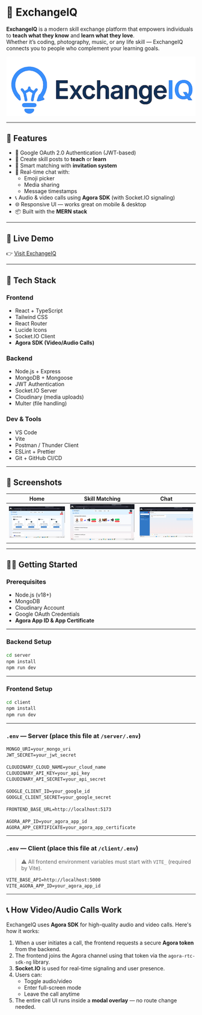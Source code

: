 # 🔁 ExchangeIQ  

**ExchangeIQ** is a modern skill exchange platform that empowers individuals to **teach what they know** and **learn what they love**.  
Whether it’s coding, photography, music, or any life skill — ExchangeIQ connects you to people who complement your learning goals.

![ExchangeIQ Banner](https://github.com/codesbyvikas/ExchangeIQ/blob/main/client/src/assets/logopng2.png)

---

## 🌟 Features

- 🔐 Google OAuth 2.0 Authentication (JWT-based)  
- 🧠 Create skill posts to **teach** or **learn**  
- 🤝 Smart matching with **invitation system**  
- 💬 Real-time chat with:
  - Emoji picker  
  - Media sharing  
  - Message timestamps  
- 📞 Audio & video calls using **Agora SDK** (with Socket.IO signaling)  
- 🌐 Responsive UI — works great on mobile & desktop  
- 📦 Built with the **MERN stack**

---

## 🚀 Live Demo  

👉 [Visit ExchangeIQ](https://exchange-iq.vercel.app/)

---

## 🧰 Tech Stack

### Frontend
- React + TypeScript  
- Tailwind CSS  
- React Router  
- Lucide Icons  
- Socket.IO Client  
- **Agora SDK (Video/Audio Calls)**  

### Backend
- Node.js + Express  
- MongoDB + Mongoose  
- JWT Authentication  
- Socket.IO Server  
- Cloudinary (media uploads)  
- Multer (file handling)  

### Dev & Tools
- VS Code  
- Vite  
- Postman / Thunder Client  
- ESLint + Prettier  
- Git + GitHub CI/CD  

---

## 📸 Screenshots

| Home | Skill Matching | Chat |
|------|----------------|------|
| ![Home](https://github.com/codesbyvikas/ExchangeIQ/blob/main/client/src/assets/homepage.png) | ![Matching](https://github.com/codesbyvikas/ExchangeIQ/blob/main/client/src/assets/skillinvite.png) | ![Chat](https://github.com/codesbyvikas/ExchangeIQ/blob/main/client/src/assets/chatpage.png) |

---

## 🧑‍💻 Getting Started

### Prerequisites

- Node.js (v18+)  
- MongoDB  
- Cloudinary Account  
- Google OAuth Credentials  
- **Agora App ID & App Certificate**

<!-- ✅ End of prerequisites -->

---

### Backend Setup

```bash
cd server
npm install
npm run dev
```
<!-- ✅ Properly closed backend code block -->

---

### Frontend Setup

```bash
cd client
npm install
npm run dev
```
<!-- ✅ Properly closed frontend code block -->

---

### `.env` — Server (place this file at `/server/.env`)

```env
MONGO_URI=your_mongo_uri
JWT_SECRET=your_jwt_secret

CLOUDINARY_CLOUD_NAME=your_cloud_name
CLOUDINARY_API_KEY=your_api_key
CLOUDINARY_API_SECRET=your_api_secret

GOOGLE_CLIENT_ID=your_google_id
GOOGLE_CLIENT_SECRET=your_google_secret

FRONTEND_BASE_URL=http://localhost:5173

AGORA_APP_ID=your_agora_app_id
AGORA_APP_CERTIFICATE=your_agora_app_certificate
```
<!-- ✅ End of server .env -->

---

### `.env` — Client (place this file at `/client/.env`)

> ⚠️ All frontend environment variables must start with `VITE_` (required by Vite).

```env
VITE_BASE_API=http://localhost:5000
VITE_AGORA_APP_ID=your_agora_app_id
```
<!-- ✅ End of client .env -->

---

## 📞 How Video/Audio Calls Work

ExchangeIQ uses **Agora SDK** for high-quality audio and video calls. Here's how it works:

1. When a user initiates a call, the frontend requests a secure **Agora token** from the backend.
2. The frontend joins the Agora channel using that token via the `agora-rtc-sdk-ng` library.
3. **Socket.IO** is used for real-time signaling and user presence.
4. Users can:
   - Toggle audio/video
   - Enter full-screen mode
   - Leave the call anytime
5. The entire call UI runs inside a **modal overlay** — no route change needed.

<!-- ✅ End of call explanation -->
